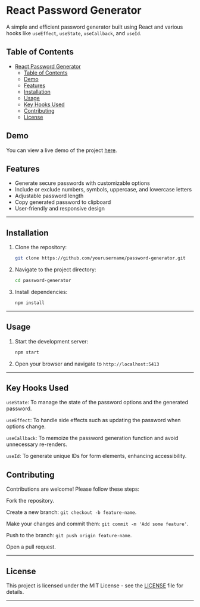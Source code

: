 # React Password Generator

A simple and efficient password generator built using React and various hooks like `useEffect`, `useState`, `useCallback`, and `useId`.

## Table of Contents

- [React Password Generator](#react-password-generator)
  - [Table of Contents](#table-of-contents)
  - [Demo](#demo)
  - [Features](#features)
  - [Installation](#installation)
  - [Usage](#usage)
  - [Key Hooks Used](#key-hooks-used)
  - [Contributing](#contributing)
  - [License](#license)

## Demo

You can view a live demo of the project [here](secure-password-generator-with-react-hooks.vercel.app
).

## Features

- Generate secure passwords with customizable options
- Include or exclude numbers, symbols, uppercase, and lowercase letters
- Adjustable password length
- Copy generated password to clipboard
- User-friendly and responsive design

---
## Installation


1. Clone the repository:

   ```sh
   git clone https://github.com/yourusername/password-generator.git
   ```
2. Navigate to the project directory:
    ```sh
    cd password-generator
    ```
3. Install dependencies:
    ```sh
    npm install
    ```
---
## Usage

1. Start the development server:

    ```sh
    npm start
    ```
2. Open your browser and navigate to `http://localhost:5413`

---

## Key Hooks Used

`useState`: To manage the state of the password options and the generated password.

`useEffect`: To handle side effects such as updating the password when options change.

`useCallback`:  To memoize the password generation function and avoid unnecessary re-renders.

`useId`: To generate unique IDs for form elements, enhancing accessibility.

## Contributing

Contributions are welcome! Please follow these steps:

Fork the repository.

Create a new branch: `git checkout -b feature-name`.

Make your changes and commit them: `git commit -m 'Add some feature'`.

Push to the branch: `git push origin feature-name`.

Open a pull request.

---

## License

This project is licensed under the MIT License - see the [LICENSE](LICENSE)  file for details.

---

